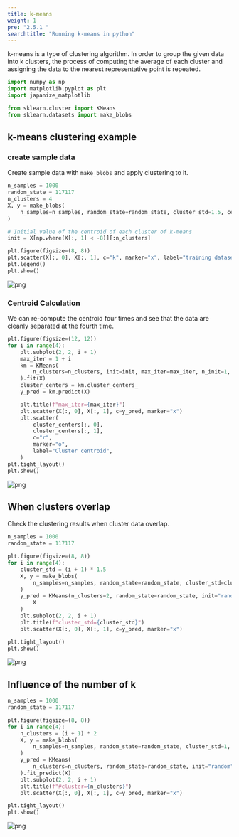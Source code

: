 ```yaml
---
title: k-means
weight: 1
pre: "2.5.1 "
searchtitle: "Running k-means in python"
---
```


<div class="pagetop-box">
    <p>k-means is a type of clustering algorithm. In order to group the given data into k clusters, the process of computing the average of each cluster and assigning the data to the nearest representative point is repeated.</p>
</div>

```python
import numpy as np
import matplotlib.pyplot as plt
import japanize_matplotlib

from sklearn.cluster import KMeans
from sklearn.datasets import make_blobs
```


## k-means clustering example
### create sample data
Create sample data with `make_blobs` and apply clustering to it.

```python
n_samples = 1000
random_state = 117117
n_clusters = 4
X, y = make_blobs(
    n_samples=n_samples, random_state=random_state, cluster_std=1.5, centers=8
)

# Initial value of the centroid of each cluster of k-means
init = X[np.where(X[:, 1] < -8)][:n_clusters]

plt.figure(figsize=(8, 8))
plt.scatter(X[:, 0], X[:, 1], c="k", marker="x", label="training dataset")
plt.legend()
plt.show()
```


    
![png](/images/basic/clustering/k-means1_files/k-means1_5_0.png)
    


### Centroid Calculation
We can re-compute the centroid four times and see that the data are cleanly separated at the fourth time.


```python
plt.figure(figsize=(12, 12))
for i in range(4):
    plt.subplot(2, 2, i + 1)
    max_iter = 1 + i
    km = KMeans(
        n_clusters=n_clusters, init=init, max_iter=max_iter, n_init=1, random_state=1
    ).fit(X)
    cluster_centers = km.cluster_centers_
    y_pred = km.predict(X)

    plt.title(f"max_iter={max_iter}")
    plt.scatter(X[:, 0], X[:, 1], c=y_pred, marker="x")
    plt.scatter(
        cluster_centers[:, 0],
        cluster_centers[:, 1],
        c="r",
        marker="o",
        label="Cluster centroid",
    )
plt.tight_layout()
plt.show()
```


    
![png](/images/basic/clustering/k-means1_files/k-means1_7_0.png)
    


## When clusters overlap
Check the clustering results when cluster data overlap.


```python
n_samples = 1000
random_state = 117117

plt.figure(figsize=(8, 8))
for i in range(4):
    cluster_std = (i + 1) * 1.5
    X, y = make_blobs(
        n_samples=n_samples, random_state=random_state, cluster_std=cluster_std
    )
    y_pred = KMeans(n_clusters=2, random_state=random_state, init="random").fit_predict(
        X
    )
    plt.subplot(2, 2, i + 1)
    plt.title(f"cluster_std={cluster_std}")
    plt.scatter(X[:, 0], X[:, 1], c=y_pred, marker="x")

plt.tight_layout()
plt.show()
```


    
![png](/images/basic/clustering/k-means1_files/k-means1_9_0.png)
    


## Influence of the number of k


```python
n_samples = 1000
random_state = 117117

plt.figure(figsize=(8, 8))
for i in range(4):
    n_clusters = (i + 1) * 2
    X, y = make_blobs(
        n_samples=n_samples, random_state=random_state, cluster_std=1, centers=5
    )
    y_pred = KMeans(
        n_clusters=n_clusters, random_state=random_state, init="random"
    ).fit_predict(X)
    plt.subplot(2, 2, i + 1)
    plt.title(f"#cluster={n_clusters}")
    plt.scatter(X[:, 0], X[:, 1], c=y_pred, marker="x")

plt.tight_layout()
plt.show()
```


    
![png](/images/basic/clustering/k-means1_files/k-means1_11_0.png)
    


